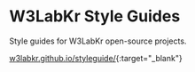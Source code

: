 # W3LabKr Style Guides

Style guides for W3LabKr open-source projects.

[w3labkr.github.io/styleguide/](https://w3labkr.github.io/styleguide/){:target="_blank"}
